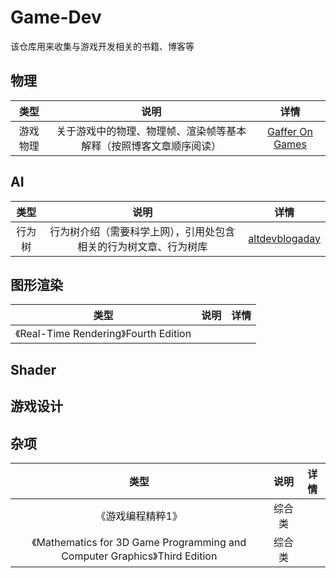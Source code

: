 # Game-Dev
该仓库用来收集与游戏开发相关的书籍、博客等

## 物理

|   类型   |                             说明                             |                             详情                             |
| :------: | :----------------------------------------------------------: | :----------------------------------------------------------: |
| 游戏物理 | 关于游戏中的物理、物理帧、渲染帧等基本解释（按照博客文章顺序阅读） | [Gaffer On Games](https://gafferongames.com/post/integration_basics/) |

## AI

|  类型  |                             说明                             |                             详情                             |
| :----: | :----------------------------------------------------------: | :----------------------------------------------------------: |
| 行为树 | 行为树介绍（需要科学上网），引用处包含相关的行为树文章、行为树库 | [altdevblogaday](http://web.archive.org/web/20140402204854/http://www.altdevblogaday.com/2011/02/24/introduction-to-behavior-trees/) |

## 图形渲染

| 类型 | 说明 | 详情 |
| :----: | :----: | :----: |
| 《Real-Time Rendering》Fourth Edition |      |      |



## Shader



## 游戏设计



## 杂项

| 类型              | 说明 | 详情 |
| :-----------------: | :----: | :----: |
| 《游戏编程精粹1》 | 综合类 |      |
| 《Mathematics for 3D Game Programming and Computer Graphics》Third Edition | 综合类 | |

